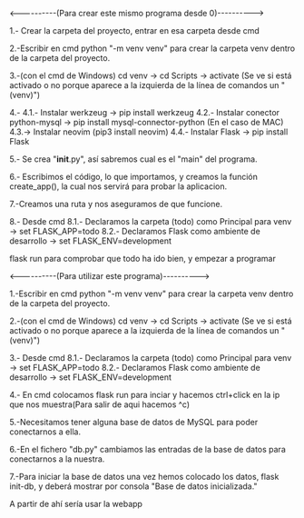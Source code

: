 <----------(Para crear este mismo programa desde 0)---------->

1.- Crear la carpeta del proyecto, entrar en esa carpeta desde cmd

2.-Escribir en cmd python "-m venv venv" para crear la carpeta venv dentro de la carpeta del proyecto.

3.-(con el cmd de Windows)  cd  venv -> cd Scripts -> activate
(Se ve si está activado o no porque aparece a la izquierda de la línea de comandos un "(venv)")

4.-
	4.1.- Instalar werkzeug -> pip install werkzeug
	4.2.- Instalar conector python-mysql -> pip install mysql-connector-python
	(En el caso de MAC) 4.3.-> Instalar neovim (pip3 install neovim)
	4.4.- Instalar Flask -> pip install Flask

5.- Se crea "__init__.py", así sabremos cual es el "main" del programa.

6.- Escribimos el código, lo que importamos, y creamos la función create_app(), la cual nos servirá para probar la aplicacion.

7.-Creamos una ruta y nos aseguramos de que funcione.

8.- Desde cmd
	8.1.- Declaramos la carpeta (todo) como Principal para venv -> set FLASK_APP=todo
	8.2.- Declaramos Flask como ambiente de desarrollo -> set FLASK_ENV=development

flask run para comprobar que todo ha ido bien, y empezar a programar



<----------(Para utilizar este programa)---------->

1.-Escribir en cmd python "-m venv venv" para crear la carpeta venv dentro de la carpeta del proyecto.

2.-(con el cmd de Windows)  cd  venv -> cd Scripts -> activate
(Se ve si está activado o no porque aparece a la izquierda de la línea de comandos un "(venv)")

3.- Desde cmd
	8.1.- Declaramos la carpeta (todo) como Principal para venv -> set FLASK_APP=todo
	8.2.- Declaramos Flask como ambiente de desarrollo -> set FLASK_ENV=development

4.- En cmd colocamos flask run para inciar y hacemos ctrl+click en la ip que nos muestra(Para salir de aqui hacemos ^c)

5.-Necesitamos tener alguna base de datos de MySQL para poder conectarnos a ella.

6.-En el fichero "db.py" cambiamos las entradas de la base de datos para conectarnos a la nuestra.

7.-Para iniciar la base de datos una vez hemos colocado los datos, flask init-db, y deberá mostrar por consola "Base de datos inicializada."

A partir de ahí sería usar la webapp
